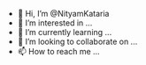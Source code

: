 - 👋 Hi, I’m @NityamKataria
- 👀 I’m interested in ...
- 🌱 I’m currently learning ...
- 💞️ I’m looking to collaborate on ...
- 📫 How to reach me ...

<!---
NityamKataria/NityamKataria is a ✨ special ✨ repository because its `README.md` (this file) appears on your GitHub profile.
You can click the Preview link to take a look at your changes.
--->
